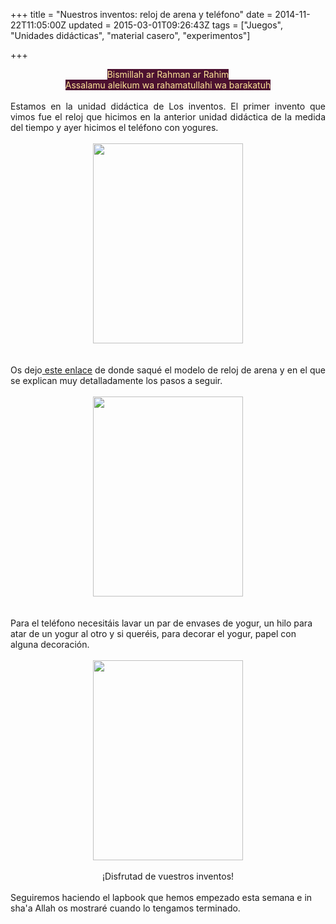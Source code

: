 +++
title = "Nuestros inventos: reloj de arena y teléfono"
date = 2014-11-22T11:05:00Z
updated = 2015-03-01T09:26:43Z
tags = ["Juegos", "Unidades didácticas", "material casero", "experimentos"]

+++

<div dir="ltr" style="text-align: left;" trbidi="on"><div style="text-align: center;"><span style="background-color: #4c1130; color: #ffe599;">Bismillah ar Rahman ar Rahim</span></div><div><div style="text-align: center;"><span style="background-color: #4c1130; color: #ffe599;">Assalamu aleikum wa rahamatullahi wa barakatuh</span></div></div><div><br /></div><div><div style="text-align: justify;">Estamos en la unidad didáctica de Los inventos. El primer invento que vimos fue el reloj que hicimos en la anterior unidad didáctica de la medida del tiempo y ayer hicimos el teléfono con yogures.</div><br /></div><div><div class="separator" style="clear: both; text-align: center;"><a href="https://lh4.googleusercontent.com/-HvxIWTt7i5g/VHBj3WJqXmI/AAAAAAAAHMs/VyKXgVxkIZc/s640/blogger-image-386540343.jpg" imageanchor="1" style="margin-left: 1em; margin-right: 1em;"><img border="0" height="320" src="https://lh4.googleusercontent.com/-HvxIWTt7i5g/VHBj3WJqXmI/AAAAAAAAHMs/VyKXgVxkIZc/s320/blogger-image-386540343.jpg" width="240" /></a></div><div class="separator" style="clear: both; text-align: center;"></div><a name='more'></a><br /><br /></div><div><div style="text-align: justify;">Os dejo<a href="http://www.manualidadesinfantiles.org/reloj-de-arena-reciclado" target="_blank"> este enlace</a> de donde saqué el modelo de reloj de arena y en el que se explican muy detalladamente los pasos a seguir.</div><br /></div><div><div class="separator" style="clear: both; text-align: center;"><a href="https://lh6.googleusercontent.com/-4z1-CCZ09M4/VHBj2Q4EMuI/AAAAAAAAHMk/L3BQbHsWH3I/s640/blogger-image-669865871.jpg" imageanchor="1" style="margin-left: 1em; margin-right: 1em;"><img border="0" height="320" src="https://lh6.googleusercontent.com/-4z1-CCZ09M4/VHBj2Q4EMuI/AAAAAAAAHMk/L3BQbHsWH3I/s320/blogger-image-669865871.jpg" width="240" /></a></div><br /></div><div><br /></div><div>Para el teléfono necesitáis lavar un par de envases de yogur, un hilo para atar de un yogur al otro y si queréis, para decorar el yogur, papel con alguna decoración.</div><div><br /></div><div><div class="separator" style="clear: both; text-align: center;"><a href="https://lh6.googleusercontent.com/-CbJObWVm18Y/VHBj1ML1uAI/AAAAAAAAHMc/LP1pHwej8Cg/s640/blogger-image-1344665909.jpg" imageanchor="1" style="margin-left: 1em; margin-right: 1em;"><img border="0" height="320" src="https://lh6.googleusercontent.com/-CbJObWVm18Y/VHBj1ML1uAI/AAAAAAAAHMc/LP1pHwej8Cg/s320/blogger-image-1344665909.jpg" width="240" /></a></div><div class="separator" style="clear: both; text-align: center;"><br /></div><div class="separator" style="clear: both; text-align: center;">¡Disfrutad de vuestros inventos!</div><br /></div><div>Seguiremos haciendo el lapbook que hemos empezado esta semana e in sha'a Allah os mostraré cuando lo tengamos terminado.</div><div><br /></div><div><br /></div></div>
